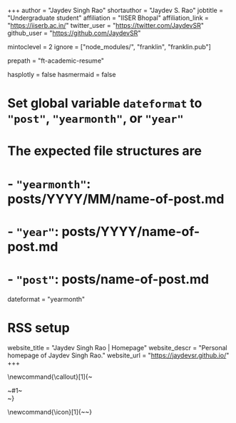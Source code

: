 +++
author = "Jaydev Singh Rao"
shortauthor = "Jaydev S. Rao"
jobtitle = "Undergraduate student"
affiliation = "IISER Bhopal"
affiliation_link = "https://iiserb.ac.in/"
twitter_user = "https://twitter.com/JaydevSR"
github_user = "https://github.com/JaydevSR"

mintoclevel = 2
ignore = ["node_modules/", "franklin", "franklin.pub"]

prepath = "ft-academic-resume"

hasplotly = false
hasmermaid = false

# Set global variable `dateformat` to `"post"`, `"yearmonth"`, or `"year"`
# The expected file structures are
# - `"yearmonth"`: posts/YYYY/MM/name-of-post.md
# - `"year"`: posts/YYYY/name-of-post.md
# - `"post"`: posts/name-of-post.md
dateformat = "yearmonth"
# RSS setup
website_title = "Jaydev Singh Rao | Homepage"
website_descr = "Personal homepage of Jaydev Singh Rao."
website_url   = "https://jaydevsr.github.io/"
+++

\newcommand{\callout}[1]{~~~<div class="alert alert-note"><div>~~~#1~~~</div></div>~~~}

\newcommand{\icon}[1]{~~~<i class="fas fa-~~~!#1~~~"></i>~~~}
